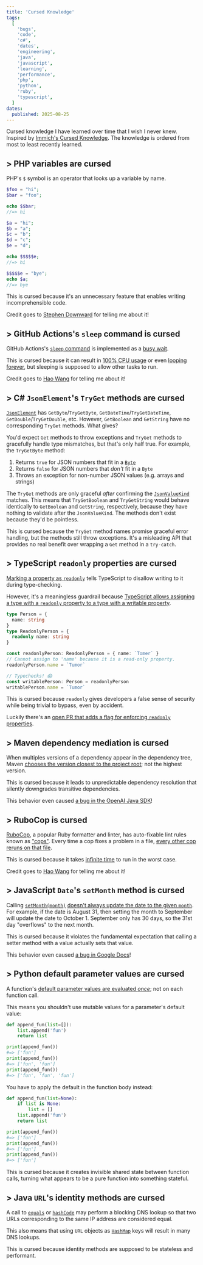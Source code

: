 ```yaml
---
title: 'Cursed Knowledge'
tags:
  [
    'bugs',
    'code',
    'c#',
    'dates',
    'engineering',
    'java',
    'javascript',
    'learning',
    'performance',
    'php',
    'python',
    'ruby',
    'typescript',
  ]
dates:
  published: 2025-08-25
---
```


Cursed knowledge I have learned over time that I wish I never knew. Inspired by
[Immich's Cursed Knowledge](https://immich.app/cursed-knowledge). The knowledge
is ordered from most to least recently learned.

## > PHP variables are cursed

PHP's `$` symbol is an operator that looks up a variable by name.

```php
$foo = "hi";
$bar = "foo";

echo $$bar;
//=> hi

$a = "hi";
$b = "a";
$c = "b";
$d = "c";
$e = "d";

echo $$$$$e;
//=> hi

$$$$$e = "bye";
echo $a;
//=> bye
```

This is cursed because it's an unnecessary feature that enables writing
incomprehensible code.

Credit goes to [Stephen Downward](https://www.scd31.com) for telling me about
it!

## > GitHub Actions's `sleep` command is cursed

GitHub Actions's
[`sleep` command](https://github.com/actions/runner/blob/main/src/Misc/layoutroot/safe_sleep.sh)
is implemented as a [busy wait](https://en.wikipedia.org/wiki/Busy_waiting).

This is cursed because it can result in
[100% CPU usage](https://github.com/actions/runner/issues/2380) or even
[looping forever](https://github.com/actions/runner/issues/3792), but sleeping
is supposed to allow other tasks to run.

Credit goes to [Hao Wang](https://github.com/ms-jpq) for telling me about it!

## > C# `JsonElement`'s `TryGet` methods are cursed

[`JsonElement`](https://learn.microsoft.com/en-us/dotnet/api/system.text.json.jsonelement#methods)
has `GetByte`/`TryGetByte`, `GetDateTime`/`TryGetDateTime`,
`GetDouble`/`TryGetDouble`, etc. However, `GetBoolean` and `GetString` have no
corresponding `TryGet` methods. What gives?

You'd expect `Get` methods to throw exceptions and `TryGet` methods to
gracefully handle type mismatches, but that's only half true. For example, the
`TryGetByte` method:

1. Returns `true` for JSON numbers that fit in a
   [`Byte`](https://learn.microsoft.com/en-us/dotnet/api/system.byte)
2. Returns `false` for JSON numbers that _don't_ fit in a `Byte`
3. Throws an exception for non-number JSON values (e.g. arrays and strings)

The `TryGet` methods are only graceful _after_ confirming the
[`JsonValueKind`](https://learn.microsoft.com/en-us/dotnet/api/system.text.json.jsonvaluekind)
matches. This means that `TryGetBoolean` and `TryGetString` would behave
identically to `GetBoolean` and `GetString`, respectively, because they have
nothing to validate after the `JsonValueKind`. The methods don't exist because
they'd be pointless.

This is cursed because the `TryGet` method names promise graceful error
handling, but the methods still throw exceptions. It's a misleading API that
provides no real benefit over wrapping a `Get` method in a `try-catch`.

## > TypeScript `readonly` properties are cursed

[Marking a property as `readonly`](https://www.typescriptlang.org/docs/handbook/2/objects.html#readonly-properties)
tells TypeScript to disallow writing to it during type-checking.

However, it's a meaningless guardrail because
[TypeScript allows assigning a type with a `readonly` property to a type with a writable property](https://github.com/microsoft/TypeScript/issues/13347).

<!-- eslint-skip -->

```ts
type Person = {
  name: string
}
type ReadonlyPerson = {
  readonly name: string
}

const readonlyPerson: ReadonlyPerson = { name: `Tomer` }
// Cannot assign to 'name' because it is a read-only property.
readonlyPerson.name = `Tumor`

// Typechecks! 😱
const writablePerson: Person = readonlyPerson
writablePerson.name = `Tumor`
```

This is cursed because `readonly` gives developers a false sense of security
while being trivial to bypass, even by accident.

Luckily there's an
[open PR that adds a flag for enforcing `readonly` properties](https://github.com/microsoft/TypeScript/pull/58296).

## > Maven dependency mediation is cursed

When multiples versions of a dependency appear in the dependency tree, Maven
[chooses the version closest to the project root](https://maven.apache.org/guides/introduction/introduction-to-dependency-mechanism.html#Transitive_Dependencies);
not the highest version.

This is cursed because it leads to unpredictable dependency resolution that
silently downgrades transitive dependencies.

This behavior even caused
[a bug in the OpenAI Java SDK](https://www.stainless.com/blog/escaping-maven-dependency-hell)!

## > RuboCop is cursed

[RuboCop](https://docs.rubocop.org), a popular Ruby formatter and linter, has
auto-fixable lint rules known as
["cops"](https://docs.rubocop.org/rubocop/cops.html). Every time a cop fixes a
problem in a file,
[every other cop reruns on that file](https://github.com/rubocop/rubocop/issues/6492#issuecomment-439306272).

This is cursed because it takes
[infinite time](https://github.com/rubocop/rubocop/issues/2280) to run in the
worst case.

Credit goes to [Hao Wang](https://github.com/ms-jpq) for telling me about it!

## > JavaScript `Date`'s `setMonth` method is cursed

Calling
[`setMonth(month)`](https://developer.mozilla.org/en-US/docs/Web/JavaScript/Reference/Global_Objects/Date/setMonth)
[doesn't always update the date to the given `month`](https://developer.mozilla.org/en-US/docs/Web/JavaScript/Reference/Global_Objects/Date/setMonth#description).
For example, if the date is August 31, then setting the month to September will
update the date to October 1. September only has 30 days, so the 31st day
"overflows" to the next month.

This is cursed because it violates the fundamental expectation that calling a
setter method with a value actually sets that value.

This behavior even caused [a bug in Google Docs](/the-29-days-per-year-bug)!

## > Python default parameter values are cursed

A function's
[default parameter values are evaluated _once_](https://docs.python.org/3.13/reference/compound_stmts.html#:~:text=Default%20parameter%20values%20are%20evaluated%20from%20left%20to%20right%20when%20the%20function%20definition%20is%20executed);
not on each function call.

This means you shouldn't use mutable values for a parameter's default value:

```python
def append_fun(list=[]):
    list.append('fun')
    return list

print(append_fun())
#=> ['fun']
print(append_fun())
#=> ['fun', 'fun']
print(append_fun())
#=> ['fun', 'fun', 'fun']
```

You have to apply the default in the function body instead:

```python
def append_fun(list=None):
    if list is None:
        list = []
    list.append('fun')
    return list

print(append_fun())
#=> ['fun']
print(append_fun())
#=> ['fun']
print(append_fun())
#=> ['fun']
```

This is cursed because it creates invisible shared state between function calls,
turning what appears to be a pure function into something stateful.

## > Java `URL`'s identity methods are cursed

A call to
[`equals`](https://docs.oracle.com/javase/8/docs/api/java/net/URL.html#equals-java.lang.Object-)
or
[`hashCode`](https://docs.oracle.com/javase/8/docs/api/java/net/URL.html#hashCode--)
may perform a blocking DNS lookup so that two URLs corresponding to the same IP
address are considered equal.

This also means that using `URL` objects as
[`HashMap`](https://docs.oracle.com/javase/8/docs/api/java/util/HashMap.html)
keys will result in many DNS lookups.

This is cursed because identity methods are supposed to be stateless and
performant.
